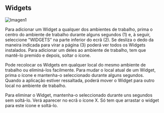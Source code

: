 ## Widgets

![Imagen1](http://static.energysistem.com/images/manuals/42436/58d2acfc72365.jpg)

Para adicionar um Widget a qualquer dos ambientes de trabalho, prima o centro do ambiente de trabalho durante alguns segundos (1) e, à seguir, seleccione "WIDGETS" na parte inferior do ecrã (2).  Se desliza o dedo da maneira indicada para virar a página (3) poderá ver todos os Widgets instalados.  Para adicionar um deles ao ambiente de trabalho, tem que mantê-lo premido e depois, soltar o ícone.

Pode recolocar os Widgets em qualquer local do mesmo ambiente de trabalho ou eliminá-los facilmente.  Para mudar o local atual de um Widget, prima o ícone e mantenha-o seleccionado durante alguns segundos.  Quando a aplicação estiver ressaltada, poderá mover o Widget para outro local no ambiente de trabalho.

Para eliminar o Widget, mantenha-o seleccionado durante uns segundos sem soltá-lo. Verá aparecer no ecrã o ícone X. Só tem que arrastar o widget para este ícone e soltá-lo.
